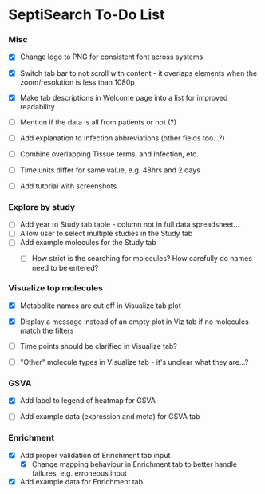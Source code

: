 # SeptiSearch To-Do List


### Misc

- [x] Change logo to PNG for consistent font across systems
- [x] Switch tab bar to not scroll with content - it overlaps elements when the zoom/resolution is less than 1080p
- [x] Make tab descriptions in Welcome page into a list for improved readability
- [ ] Mention if the data is all from patients or not (?)
- [ ] Add explanation to Infection abbreviations (other fields too...?)
- [ ] Combine overlapping Tissue terms, and Infection, etc.
- [ ] Time units differ for same value, e.g. 48hrs and 2 days
- [ ] Add tutorial with screenshots


### Explore by study

- [ ] Add year to Study tab table - column not in full data spreadsheet...
- [ ] Allow user to select multiple studies in the Study tab
- [ ] Add example molecules for the Study tab
  - [ ] How strict is the searching for molecules? How carefully do names need to be entered?


### Visualize top molecules

- [x] Metabolite names are cut off in Visualize tab plot
- [x] Display a message instead of an empty plot in Viz tab if no molecules match the filters
- [ ] Time points should be clarified in Visualize tab?
- [ ] "Other" molecule types in Visualize tab - it's unclear what they are...?


### GSVA

- [x] Add label to legend of heatmap for GSVA
- [ ] Add example data (expression and meta) for GSVA tab


### Enrichment

- [x] Add proper validation of Enrichment tab input
  - [x] Change mapping behaviour in Enrichment tab to better handle failures, e.g. erroneous input
- [x] Add example data for Enrichment tab
